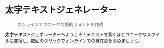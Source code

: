 # 太字テキストジェネレーター

> オンラインでユニークな美的フォントを作成

**太字テキスト**ジェネレーターへようこそ！テキストを驚くほどユニークなスタイルに変換し、数回のクリックでオンラインでの存在感を高めましょう。
